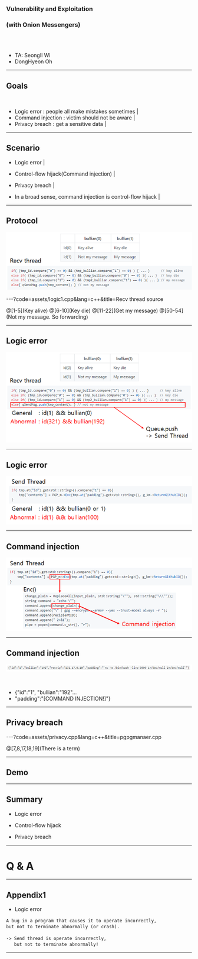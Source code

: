 ### Vulnerability and Exploitation
### (with Onion Messengers)

<br>
<br>

- TA: SeongIl Wi
- DongHyeon Oh

---

## Goals

<br>

- Logic error : people all make mistakes sometimes |
- Command injection : victim should not be aware |
- Privacy breach : get a sensitive data |

---

## Scenario

- Logic error |
- Control-flow hijack(Command injection) |
- Privacy breach |

- In a broad sense, command injection is control-flow hijack |

---

## Protocol

![logic1](images/logic1.png)

---?code=assets/logic1.cpp&lang=c++&title=Recv thread source

@[1-5](Key alive)
@[6-10](Key die)
@[11-22](Get my message)
@[50-54](Not my message. So forwarding)

---

## Logic error

![logic2](images/logic2.png)

---

## Logic error

![logic3](images/logic3.png)

---

## Command injection

![cmdi1](images/cmdi1.png)

---

## Command injection

![cmdi2](images/cmdi2.png) 

<br>

- {"id":"1", "bullian":"192"...
- "padding":"[COMMAND INJECTION!]"}

---

## Privacy breach

---?code=assets/privacy.cpp&lang=c++&title=pgpgmanaer.cpp

@[7,8,17,18,19](There is a term)

---

## Demo

---

## Summary

- Logic error

- Control-flow hijack

- Privacy breach

---

# Q & A

---

## Appendix1

- Logic error

```
A bug in a program that causes it to operate incorrectly,
but not to terminate abnormally (or crash).

-> Send thread is operate incorrectly,
   but not to terminate abnormally!
```

---

